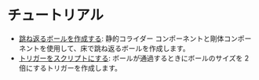 # チュートリアル

* [跳ね返るボールを作成する](create-a-bouncing-ball.md): 静的コライダー コンポーネントと剛体コンポーネントを使用して、床で跳ね返るボールを作成します。
* [トリガーをスクリプトにする](script-a-trigger.md): ボールが通過するときにボールのサイズを 2 倍にするトリガーを作成します。
